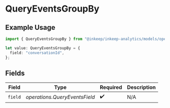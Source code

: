 # QueryEventsGroupBy

## Example Usage

```typescript
import { QueryEventsGroupBy } from "@inkeep/inkeep-analytics/models/operations";

let value: QueryEventsGroupBy = {
  field: "conversationId",
};
```

## Fields

| Field                         | Type                          | Required                      | Description                   |
| ----------------------------- | ----------------------------- | ----------------------------- | ----------------------------- |
| `field`                       | *operations.QueryEventsField* | :heavy_check_mark:            | N/A                           |